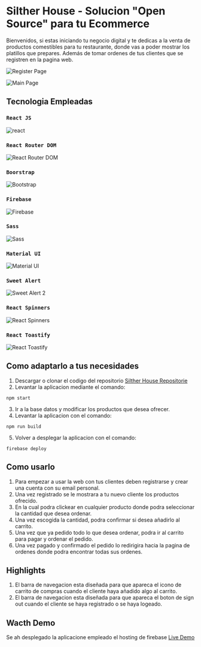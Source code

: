 # Silther House - Solucion "Open Source" para tu Ecommerce

Bienvenidos, si estas iniciando tu negocio digital y te dedicas a la venta de productos comestibles para tu restaurante, donde vas a poder mostrar los platillos que prepares. Además de tomar ordenes de tus clientes que se registren en la pagina web.

![Register Page](https://user-images.githubusercontent.com/66889974/170138246-da581131-e876-44ff-96a4-28baf382b912.JPG "Register Page")

![Main Page](https://user-images.githubusercontent.com/66889974/170138601-fb2dc74b-78e8-4070-a072-8070570ac2cf.JPG "Main Page")

## Tecnologia Empleadas

### `React JS`
![react](https://user-images.githubusercontent.com/66889974/169720552-7a199fb9-7551-441f-861a-c2f6d780c2f2.jpg "reactjs")

### `React Router DOM`
![React Router DOM](https://user-images.githubusercontent.com/66889974/169720553-1c21a54d-cd33-41a1-b3b0-3048c84620bf.JPG "React Router DOM")

### `Boorstrap`
![Bootstrap](https://user-images.githubusercontent.com/66889974/169720543-ab6956df-4d9f-40c4-9cac-9e4f9826a8df.JPG "Bootstrap")

### `Firebase`
![Firebase](https://user-images.githubusercontent.com/66889974/169720547-6f5b8706-f1ca-46f1-8eee-1342fe752ca7.JPG "Firebase")

### `Sass`
![Sass](https://user-images.githubusercontent.com/66889974/169720548-38181c70-1cc2-4786-b753-055a7a2ab0f8.JPG "Sass")

### `Material UI`
![Material UI](https://user-images.githubusercontent.com/66889974/169720349-905ee28f-9539-4b05-88c2-f2f5189766eb.png "Material UI")

### `Sweet Alert`
![Sweet Alert 2](https://user-images.githubusercontent.com/66889974/169720453-ca0734e5-b36d-4758-8f6d-608dcc08b249.JPG "Sweet Alert 2")

### `React Spinners`
![React Spinners](https://user-images.githubusercontent.com/66889974/169720736-88e1dd88-6076-4686-bf41-980c41e2a246.JPG "React Spinners")

### `React Toastify`
![React Toastify](https://user-images.githubusercontent.com/66889974/169720812-18fbd12b-dfaf-4cf1-bc9b-0a5afdc95d23.JPG "React Toastify")


## Como adaptarlo a tus necesidades
1. Descargar o clonar el codigo del repositorio [Silther House Repositorie](https://github.com/WolfTavo/silther-house-gustavo-silva-navarro "Gustavo Silva Repositorie")
2. Levantar la aplicacion mediante el comando:
```
npm start
```
3. Ir a la base datos y modificar los productos que desea ofrecer.
4. Levantar la aplicacion con el comando:
```
npm run build
```
5. Volver a desplegar la aplicacion con el comando:
```
firebase deploy
```

## Como usarlo
1. Para empezar a usar la web con tus clientes deben registrarse y crear una cuenta con su email personal.
2. Una vez registrado se le mostrara a tu nuevo cliente los productos ofrecido.
3. En la cual podra clickear en cualquier producto donde podra seleccionar la cantidad que desea ordenar.
4. Una vez escogida la cantidad, podra confirmar si desea añadirlo al carrito.
5. Una vez que ya pedido todo lo que desea ordenar, podra ir al carrito para pagar y ordenar el pedido.
6. Una vez pagado y confirmado el pedido lo redirigira hacia la pagina de ordenes donde podra encontrar todas sus ordenes.

## Highlights
1. El barra de navegacion esta diseñada para que apareca el icono de carrito de compras cuando el cliente haya añadido algo al carrito.
2. El barra de navegacion esta diseñada para que apareca el boton de sign out cuando el cliente se haya registrado o se haya logeado.


## Wacth Demo
Se ah desplegado la aplicacione empleado el hosting de firebase [Live Demo](https://ecomm-siltherhouse-gsn.web.app/login "Silther House Demo")